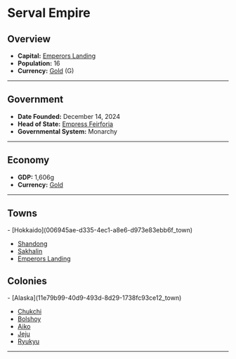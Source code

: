 <!--UNDEDITED FILE, remove this entire line if this file has been edited!-->
# <!--NAME-->Serval Empire<!--NAME-->

## Overview

- **Capital:** <!--CAPITAL_LINK-->[Emperors Landing](fc4472df-ad7a-48d6-a198-bf216cbb8dc9_town)<!--CAPITAL_LINK-->
- **Population:** <!--POPULATION-->16<!--POPULATION-->
- **Currency:** <!--CURRENCY_LINK-->[Gold](Gold_currency)<!--CURRENCY_LINK--> (<!--CURRENCY_ABV-->G<!--CURRENCY_ABV-->)

---

## Government

- **Date Founded:** <!--FOUNDED-->December 14, 2024<!--FOUNDED-->
- **Head of State:** <!--LEADER_TITLE_LINK-->[Empress Feirforia](Feirforia_user)<!--LEADER_TITLE_LINK-->
- **Governmental System:** <!--GOVERNMENT-->Monarchy<!--GOVERNMENT-->

---

## Economy

- **GDP:** <!--GDP-->1,606g<!--GDP-->
- **Currency:** <!--CURRENCY_LINK-->[Gold](Gold_currency)<!--CURRENCY_LINK-->

---

## Towns

<!--TOWNS-->- [Hokkaido](006945ae-d335-4ec1-a8e6-d973e83ebb6f_town)
- [Shandong](5efed49e-cc74-4762-aedf-e392c1c697a9_town)
- [Sakhalin](ed7e386d-b512-4694-aaae-1ff0f3ad6c66_town)
- [Emperors Landing](fc4472df-ad7a-48d6-a198-bf216cbb8dc9_town)<!--TOWNS-->

## Colonies

<!--COLONIES-->- [Alaska](11e79b99-40d9-493d-8d29-1738fc93ce12_town)
- [Chukchi](ed9a3644-5a94-4825-a0c3-2d218bd37f06_town)
- [Bolshoy](f8b3170a-6b52-4f28-9de8-7f55427f4f87_town)
- [Aiko](0d5b9f32-2e0e-4854-a9cd-b9dd1a7f7ab3_town)
- [Jeju](4ef473c4-24f8-4afd-adc6-17424bf50aa3_town)
- [Ryukyu](8b405e9d-2225-4a18-a485-5cd3071fac7a_town)<!--COLONIES-->

---